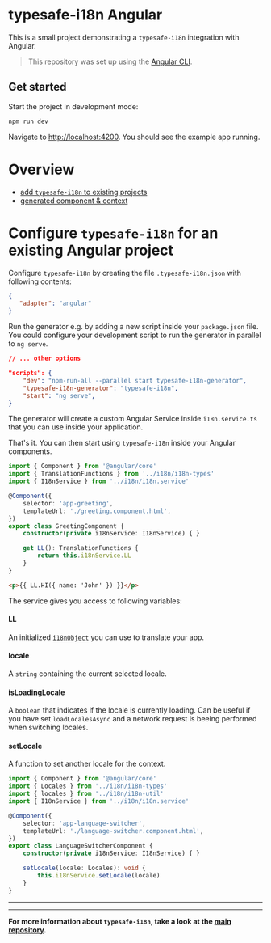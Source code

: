# typesafe-i18n Angular

This is a small project demonstrating a `typesafe-i18n` integration with Angular.

> This repository was set up using the [Angular CLI](https://angular.io/cli).


## Get started

Start the project in development mode:

```bash
npm run dev
```

Navigate to [http://localhost:4200](http://localhost:4200). You should see the example app running.

# Overview
 - [add `typesafe-i18n` to existing projects](#configure-typesafe-i18n-for-an-existing-react-project)
 - [generated component & context](#generated-component--context)

<!-- ------------------------------------------------------------------------------------------ -->
<!-- ------------------------------------------------------------------------------------------ -->
<!-- ------------------------------------------------------------------------------------------ -->

# Configure `typesafe-i18n` for an existing Angular project

Configure `typesafe-i18n` by creating the file `.typesafe-i18n.json` with following contents:

```json
{
   "adapter": "angular"
}
```

Run the generator e.g. by adding a new script inside your `package.json` file.
You could configure your development script to run the generator in parallel to `ng serve`.

```json
// ... other options

"scripts": {
	"dev": "npm-run-all --parallel start typesafe-i18n-generator",
	"typesafe-i18n-generator": "typesafe-i18n",
	"start": "ng serve",
}
```

The generator will create a custom Angular Service inside `i18n.service.ts` that you can use inside your application.

That's it. You can then start using `typesafe-i18n` inside your Angular components.

```typescript
import { Component } from '@angular/core'
import { TranslationFunctions } from '../i18n/i18n-types'
import { I18nService } from '../i18n/i18n.service'

@Component({
	selector: 'app-greeting',
	templateUrl: './greeting.component.html',
})
export class GreetingComponent {
	constructor(private i18nService: I18nService) {	}

	get LL(): TranslationFunctions {
		return this.i18nService.LL
	}
}
```

```html
<p>{{ LL.HI({ name: 'John' }) }}</p>
```


The service gives you access to following variables:

#### LL

An initialized [`i18nObject`](https://github.com/ivanhofer/typesafe-i18n#i18nobject) you can use to translate your app.

#### locale

A `string` containing the current selected locale.

#### isLoadingLocale

A `boolean` that indicates if the locale is currently loading. Can be useful if you have set `loadLocalesAsync` and a network request is beeing performed when switching locales.

#### setLocale

A function to set another locale for the context.

```typescript
import { Component } from '@angular/core'
import { Locales } from '../i18n/i18n-types'
import { locales } from '../i18n/i18n-util'
import { I18nService } from '../i18n/i18n.service'

@Component({
	selector: 'app-language-switcher',
	templateUrl: './language-switcher.component.html',
})
export class LanguageSwitcherComponent {
	constructor(private i18nService: I18nService) {	}

	setLocale(locale: Locales): void {
		this.i18nService.setLocale(locale)
	}
}
```

---
---

**For more information about `typesafe-i18n`, take a look at the [main repository](https://github.com/ivanhofer/typesafe-i18n).**